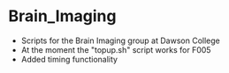 # Brain_Imaging
- Scripts for the Brain Imaging group at Dawson College
- At the moment the "topup.sh" script works for F005
- Added timing functionality
